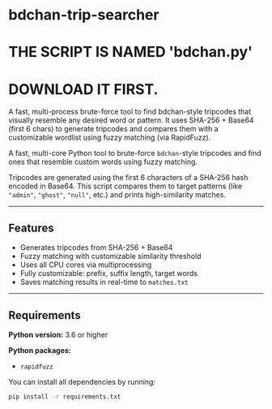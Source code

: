 # bdchan-trip-searcher
# THE SCRIPT IS NAMED 'bdchan.py'
# DOWNLOAD IT FIRST.
A fast, multi-process brute-force tool to find bdchan-style tripcodes that visually resemble any desired word or pattern. It uses SHA-256 + Base64 (first 6 chars) to generate tripcodes and compares them with a customizable wordlist using fuzzy matching (via RapidFuzz).

A fast, multi-core Python tool to brute-force `bdchan`-style tripcodes and find ones that resemble custom words using fuzzy matching.

Tripcodes are generated using the first 6 characters of a SHA-256 hash encoded in Base64. This script compares them to target patterns (like `"admin"`, `"ghost"`, `"null"`, etc.) and prints high-similarity matches.

---

## Features

- Generates tripcodes from SHA-256 + Base64
- Fuzzy matching with customizable similarity threshold
- Uses all CPU cores via multiprocessing
- Fully customizable: prefix, suffix length, target words
- Saves matching results in real-time to `matches.txt`

---

## Requirements

**Python version:** 3.6 or higher

**Python packages:**

- `rapidfuzz`

You can install all dependencies by running:

```bash
pip install -r requirements.txt
